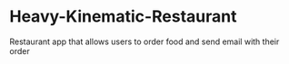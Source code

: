 # Heavy-Kinematic-Restaurant
Restaurant app that allows users to order food and send email with their order
